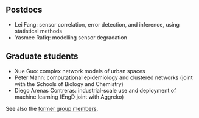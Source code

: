 <!--
.. title: Current group
.. slug: current-group
.. date: 2020-06-17 11:34:36 UTC+01:00
.. tags: 
.. category: university
.. link: 
.. description: 
.. type: text
-->

## Postdocs

- Lei Fang: sensor correlation, error detection, and inference, using
  statistical methods
- Yasmee Rafiq: modelling sensor degradation


## Graduate students

- Xue Guo: complex network models of urban spaces
- Peter Mann: computational epidemiology and clustered networks (joint
  with the Schools of Biology and Chemistry)
- Diego Arenas Contreras: industrial-scale use and deployment of
  machine learning (EngD joint with Aggreko)

See also the [former group members](/research/old-research-group).  

